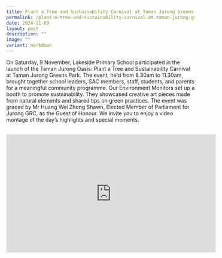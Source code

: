```yaml
---
title: Plant a Tree and Sustainability Carnival at Taman Jurong Greens Park
permalink: /plant-a-tree-and-sustainability-carnival-at-taman-jurong-greens-park/
date: 2024-11-09
layout: post
description: ""
image: ""
variant: markdown
---
```

On Saturday, 9 November, Lakeside Primary School participated in the launch of the Taman Jurong Oasis: Plant a Tree and Sustainability Carnival at Taman Jurong Greens Park. The event, held from 8.30am to 11.30am, brought together school leaders, SAC members, staff, students, and parents for a meaningful community programme. Our Environment Monitors set up a booth to promote sustainability. They showcased creative art pieces made from natural elements and shared tips on green practices. The event was graced by Mr Huang Wei Zhong Shawn, Elected Member of Parliament for Jurong GRC, as the Guest of Honour. We invite you to enjoy a video montage of the day’s highlights and special moments.
<br><br>
<p align="center"><iframe width="560" height="315" src="https://www.youtube.com/embed/wkiST73zzK8?si=OFYz-phRadVTAdoH" title="YouTube video player" frameborder="0" allow="accelerometer; autoplay; clipboard-write; encrypted-media; gyroscope; picture-in-picture; web-share" allowfullscreen=""></iframe></p>

